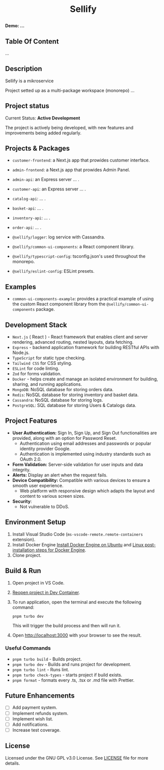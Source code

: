 <h1 align="center">
  <p> Sellify</p>
  <h4 align="left">Demo: ...</h4>
</h1>

## Table Of Content

...

## Description
Sellify is a mikroservice 

Project setted up as a multi-package workspace (monorepo) 
...

## Project status

Current Status: __Active Development__

The project is actively being developed, with new features and improvements being added regularly.

## Projects & Packages

- `customer-frontend`: a Next.js app that prowides customer interface.
- `admin-frontend`: a Next.js app that prowides Admin Panel.

- `admin-api`: an Express server ... .
- `customer-api`: an Express server ... .
- `catalog-api`: ... .
- `basket-api`: ... .
- `inventory-api`: ... .
- `order-api`: ... .

- `@sellify/logger`: log service with Cassandra.
- `@sellify/common-ui-components`: a React component library.
- `@sellify/typescript-config`: tsconfig.json's used throughout the monorepo.
- `@sellify/eslint-config`: ESLint presets.

## Examples

- `common-ui-components-example`:  provides a practical example of using the custom React component library from the `@sellify/common-ui-components` package.

## Development Stack

- `Next.js` ( React ) - React framework that enables client and server rendering, advanced routing, nested layouts, data fetching.
- `Express` - backend application framework for building RESTful APIs with Node.js.
- `TypeScript` for static type checking.
- `Tailwind CSS` for CSS styling.
- `ESLint` for code linting.
- `Zod` for forms validation.
- `Docker` - helps create and manage an isolated environment for building, sharing, and running applications.
- `MongoDB`: NoSQL database for storing orders data.
- `Redis`: NoSQL database for storing inventory and basket data.
- `Cassandra`: NoSQL database for storing logs.
- `PostgreSQL`: SQL database for storing Users & Catalogs data.

## Project Features

- __User Authentication:__ Sign In, Sign Up, and Sign Out functionalities are provided, along with an option for Password Reset.
  - Authentication using email addresses and passwords or popular identity provider Google.
  - Authentication is implemented using industry standards such as OAuth 2.0.
- __Form Validation:__ Server-side validation for user inputs and data integrity.
- __Alerts:__ Display an alert when the request fails.
- __Device Compatibility:__ Compatible with various devices to ensure a smooth user experience.
  - Web platform with responsive design which adapts the layout and content to various screen sizes.
- __Security__: 
    -  Not vulnerable to DDoS.

## Environment Setup

1. Install Visual Studio Code (`ms-vscode-remote.remote-containers` extension).
2. Install Docker Engine  [Install Docker Engine on Ubuntu](https://docs.docker.com/engine/install/ubuntu/#install-using-the-repository) and  [Linux post-installation steps for Docker Engine](https://docs.docker.com/engine/install/linux-postinstall/).
3. Clone project.

## Build & Run

1. Open project in VS Code.
2. [Reopen project in Dev Container](https://code.visualstudio.com/docs/devcontainers/containers).
3. To run application, open the terminal and execute the following command:

    ```bash
    pnpm turbo dev
    ```

    This will trigger the build process and then will run it.
4. Open <http://localhost:3000> with your browser to see the result.

### Useful Commands

- `pnpm turbo build` - Builds project.
- `pnpm turbo dev` - Builds and runs project for development.
- `pnpm turbo lint` - Runs lint.
- `pnpm turbo check-types` - starts project if build exists.
- `pnpm format` - formats every .ts, .tsx or .md file with Prettier.

## Future Enhancements

- [ ] Add payment system.
- [ ] Implement refunds system.
- [ ] Implement wish list.
- [ ] Add notifications.
- [ ] Increase test coverage.

## License

Licensed under the GNU GPL v3.0 License. See [LICENSE](./LICENSE) file for more details.
